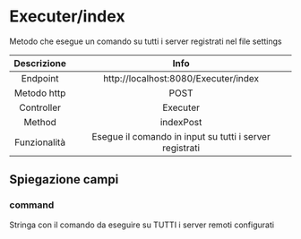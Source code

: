 # Executer/index
Metodo che esegue un comando su tutti i server registrati nel file settings

| Descrizione | Info |
|:-:|:-:|
| Endpoint | http://localhost:8080/Executer/index |
| Metodo http | POST |
| Controller | Executer |
| Method | indexPost |
| Funzionalità | Esegue il comando in input su tutti i server registrati |

## Spiegazione campi
### command
Stringa con il comando da eseguire su TUTTI i server remoti configurati